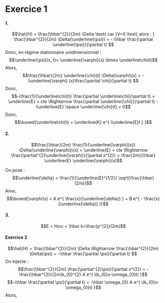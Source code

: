# Exercice 1
#### 1.
$$\hat{H} = \frac{\hbar^{2}}{2m} \Delta \text{ car }V=0 \text{ alors : } \frac{\hbar^{2}}{2m} \Delta(\underline{\psi}) = - i\hbar \frac{\partial \underline{\psi}}{\partial t} $$
Donc, en régime stationnaire unidimensionnel : 
$$\underline{\psi}(x, t)= \underline{\varphi}(x) \times \underline\chi(t)$$
Alors, 
$$\frac{\hbar}{2m} \underline{\chi}(t) \Delta(\varphi)(x) = -i\underline{\varphi} (x)\frac{\partial \chi}{\partial t} $$
Donc, 
$$-i\frac{1}{\underline\chi(t)} \frac{\partial \underline\chi}{\partial t} = \underline{E} = cte \Rightarrow \frac{\partial \underline{\chi}}{\partial t}  - i\underline{E} \space \underline{\chi}(t) = 0$$
Donc, 
$$\boxed{\underline\chi(t) = \underline{K} e^{ i\underline{E}t } }$$
#### 2.
$$\frac{\hbar}{2m} \frac{1}{\underline{\varphi}(x)} \Delta(\underline{\varphi})(x)  = \underline{E} = cte \Rightarrow \frac{\partial^{2}\underline{\varphi}}{\partial x^{2}} = \frac{2m}{\hbar} \underline{E} \underline{\varphi}(x)$$

On pose : 
$$\underline{\delta} = \frac{1}{\underline{E}^{1/2}} \sqrt{\frac{\hbar}{2m}}$$
Ainsi, 
$$\boxed{\varphi(x) = A e^{ \frac{x}{\underline{\delta}} } + B e^{ - \frac{x}{\underline{\delta}} }}$$
#### 3.
$$E = h\nu = \hbar k=\frac{p^{2}}{2m}$$

#### Exercice 2
$$\hat{H} = \frac{\hbar^{2}}{2m} \Delta  \Rightarrow \frac{\hbar^{2}}{2m} \Delta(\psi) = -i\hbar \frac{\partial \psi}{\partial t} $$
On injecte :
$$\frac{\hbar^{2}}{2m} \frac{\partial^{2}\psi}{\partial x^{2}} = -\frac{\hbar^{2}}{2m}k_{0}^{2} A e^{ i(k_{0}x-\omega_{0}t) }$$
$$-i\hbar \frac{\partial \psi}{\partial t}  = -\hbar \omega_{0} A e^{ i(k_{0}x-\omega_{0}t) }$$
Alors, 
$$$$